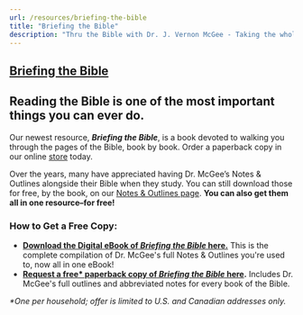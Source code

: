 ```yaml
---
url: /resources/briefing-the-bible
title: "Briefing the Bible"
description: "Thru the Bible with Dr. J. Vernon McGee - Taking the whole Word to the whole world"
---
```





### 


## [Briefing the Bible](http://ttb.org/docs/default-source/Extra-Materials/ttb_-briefing-the-bible_digital-book.pdf?sfvrsn=83a41d16_4 "Download \"Briefing the Bible\" for free")


## Reading the Bible is one of the most important things you can ever do.


Our newest resource, ***Briefing the Bible***, is a book devoted to walking you through the pages of the Bible, book by book. Order a paperback copy in our online [store](https://home.ttb.org/purchase/briefing-the-bible "\"Briefing the Bible\" in the TTB Store") today. 


Over the years, many have appreciated having Dr. McGee’s Notes & Outlines alongside their Bible when they study. You can still download those for free, by the book, on our [Notes & Outlines page](http://www.ttb.org/resources/notes-outlines-downloads). **You can also get them all in one resource–for free!**



### How to Get a Free Copy:


* **[**Download the Digital eBook of *Briefing the Bible* here.**](/docs/default-source/extra-materials/ttb_-briefing-the-bible_digital-book.pdf?sfvrsn=83a41d16_8)** This is the complete compilation of Dr. McGee's full Notes & Outlines you're used to, now all in one eBook!
* **[**Request a free\* paperback copy of** ***Briefing the Bible* here**](https://home.ttb.org/briefing-the-bible-free "Request \"Briefing the Bible\" for free").** Includes Dr. McGee's full outlines and abbreviated notes for every book of the Bible.


*\*One per household; offer is limited to U.S. and Canadian addresses only.*








